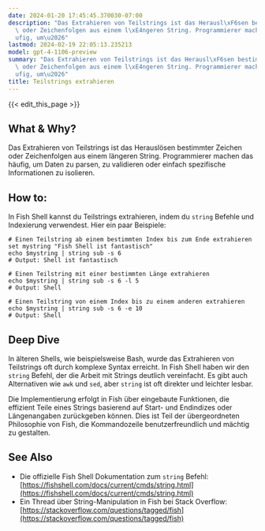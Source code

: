 ```yaml
---
date: 2024-01-20 17:45:45.370030-07:00
description: "Das Extrahieren von Teilstrings ist das Herausl\xF6sen bestimmter Zeichen\
  \ oder Zeichenfolgen aus einem l\xE4ngeren String. Programmierer machen das h\xE4\
  ufig, um\u2026"
lastmod: 2024-02-19 22:05:13.235213
model: gpt-4-1106-preview
summary: "Das Extrahieren von Teilstrings ist das Herausl\xF6sen bestimmter Zeichen\
  \ oder Zeichenfolgen aus einem l\xE4ngeren String. Programmierer machen das h\xE4\
  ufig, um\u2026"
title: Teilstrings extrahieren
---
```


{{< edit_this_page >}}

## What & Why?
Das Extrahieren von Teilstrings ist das Herauslösen bestimmter Zeichen oder Zeichenfolgen aus einem längeren String. Programmierer machen das häufig, um Daten zu parsen, zu validieren oder einfach spezifische Informationen zu isolieren.

## How to:
In Fish Shell kannst du Teilstrings extrahieren, indem du `string` Befehle und Indexierung verwendest. Hier ein paar Beispiele:

```Fish Shell
# Einen Teilstring ab einem bestimmten Index bis zum Ende extrahieren
set mystring "Fish Shell ist fantastisch"
echo $mystring | string sub -s 6
# Output: Shell ist fantastisch

# Einen Teilstring mit einer bestimmten Länge extrahieren
echo $mystring | string sub -s 6 -l 5
# Output: Shell

# Einen Teilstring von einem Index bis zu einem anderen extrahieren
echo $mystring | string sub -s 6 -e 10
# Output: Shell
```

## Deep Dive
In älteren Shells, wie beispielsweise Bash, wurde das Extrahieren von Teilstrings oft durch komplexe Syntax erreicht. In Fish Shell haben wir den `string` Befehl, der die Arbeit mit Strings deutlich vereinfacht. Es gibt auch Alternativen wie `awk` und `sed`, aber `string` ist oft direkter und leichter lesbar.

Die Implementierung erfolgt in Fish über eingebaute Funktionen, die effizient Teile eines Strings basierend auf Start- und Endindizes oder Längenangaben zurückgeben können. Dies ist Teil der übergeordneten Philosophie von Fish, die Kommandozeile benutzerfreundlich und mächtig zu gestalten.

## See Also
- Die offizielle Fish Shell Dokumentation zum `string` Befehl: [https://fishshell.com/docs/current/cmds/string.html](https://fishshell.com/docs/current/cmds/string.html)
- Ein Thread über String-Manipulation in Fish bei Stack Overflow: [https://stackoverflow.com/questions/tagged/fish](https://stackoverflow.com/questions/tagged/fish)
